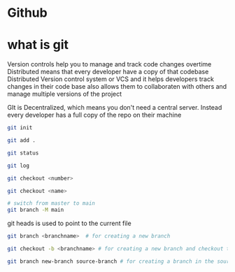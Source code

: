 # Github

# what is git

Version controls help you to manage and track code changes overtime
Distributed means that every developer have a copy of that codebase
Distributed Version control system or VCS and it helps developers track changes in their code base also allows them to collaboraten with others and manage multiple versions of the project

GIt is Decentralized, which means you don't need a central server. Instead every developer has a full copy of the repo on their machine

<!-- Tracking files & making commits -->

```sh
git init

git add .

git status

git log

git checkout <number>

git checkout <name>

# switch from master to main
git branch -M main
```

<!-- HEAD -->

git heads is used to point to the current file

<!-- Branches -->

```sh
git branch <branchname>  # for creating a new branch

git checkout -b <branchname> # for creating a new branch and checkout to that branch

git branch new-branch source-branch # for creating a branch in the source branch
```
